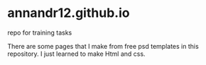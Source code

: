 # annandr12.github.io
repo for training tasks

There are some pages that I make from free psd templates in this repository. I just learned to make Html and css.
